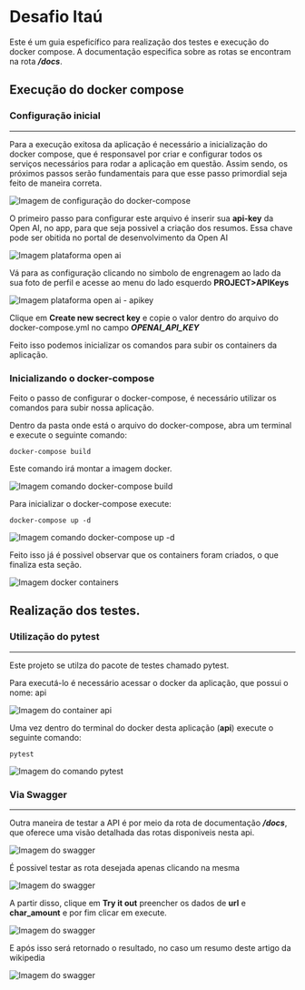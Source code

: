 # Desafio Itaú

Este é um guia espeficífico para realização dos testes e execução do docker compose.
A documentação especifica sobre as rotas se encontram na rota ***/docs***.

## Execução do docker compose

### Configuração inicial
---
Para a execução exitosa da aplicação é necessário a inicialização do docker compose, que é responsavel por criar e configurar todos os serviços necessários para rodar a aplicação em questão. Assim sendo, os próximos passos serão fundamentais para que esse passo primordial seja feito de maneira correta.

![Imagem de configuração do docker-compose](itau-desafio/imgs/docker_compose_config_file.png)

O primeiro passo para configurar este arquivo é inserir sua **api-key** da Open AI, no app, para que seja possivel a criação dos resumos. Essa chave pode ser obitida no portal de desenvolvimento da Open AI

![Imagem plataforma open ai](itau-desafio/imgs/plataforma_open_ai.png)

Vá para as configuração clicando no simbolo de engrenagem ao lado da sua foto de perfil e acesse ao menu do lado esquerdo **PROJECT>APIKeys**

![Imagem plataforma open ai - apikey](itau-desafio/imgs/plataforma_open_ai_api_key.png)

Clique em **Create new secrect key** e copie o valor dentro do arquivo do docker-compose.yml no campo ***OPENAI_API_KEY***

Feito isso podemos inicializar os comandos para subir os containers da aplicação.

### Inicializando o docker-compose

Feito o passo de configurar o docker-compose, é necessário utilizar os comandos para subir nossa aplicação.

Dentro da pasta onde está o arquivo do docker-compose, abra um terminal e execute o seguinte comando:

```
docker-compose build
```
Este comando irá montar a imagem docker.

![Imagem comando docker-compose build](itau-desafio/imgs/docker_compose_build.png)

Para inicializar o docker-compose execute:

```
docker-compose up -d
```
![Imagem comando docker-compose up -d](itau-desafio/imgs/docker_compose_up.png)

Feito isso já é possivel observar que os containers foram criados, o que finaliza esta seção.

![Imagem docker containers](itau-desafio/imgs/docker_containers.png)



## Realização dos testes.

### Utilização do pytest
---
Este projeto se utilza do pacote de testes chamado pytest.

Para executá-lo é necessário acessar o docker da aplicação, que possui o nome: api

![Imagem do container api](itau-desafio/imgs/foto_docker_api.png)

Uma vez dentro do terminal do docker desta aplicação (**api**) execute o seguinte comando: 

```
pytest
```

![Imagem do comando pytest](itau-desafio/imgs/pytest.png)

### Via Swagger
---
Outra maneira de testar a API é por meio da rota de documentação ***/docs***, que oferece uma visão detalhada das rotas disponiveis nesta api.

![Imagem do swagger](itau-desafio/imgs/swagger.png)

É possivel testar as rota desejada apenas clicando na mesma

![Imagem do swagger](itau-desafio/imgs/swagger_detalhamento_rota.png)

A partir disso, clique em **Try it out** preencher os dados de **url** e **char_amount** e por fim clicar em execute.

![Imagem do swagger](itau-desafio/imgs/swagger_detalhamento_rota_teste.png)

E após isso será retornado o resultado, no caso um resumo deste artigo da wikipedia

![Imagem do swagger](itau-desafio/imgs/swagger_detalhamento_rota_teste_resultado.png)




